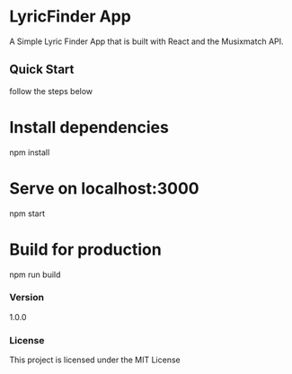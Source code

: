 # LyricFinder App

A Simple Lyric Finder App that is built with React and the Musixmatch API.

## Quick Start

follow the steps below

# Install dependencies

npm install

# Serve on localhost:3000

npm start

# Build for production

npm run build

### Version

1.0.0

### License

This project is licensed under the MIT License

